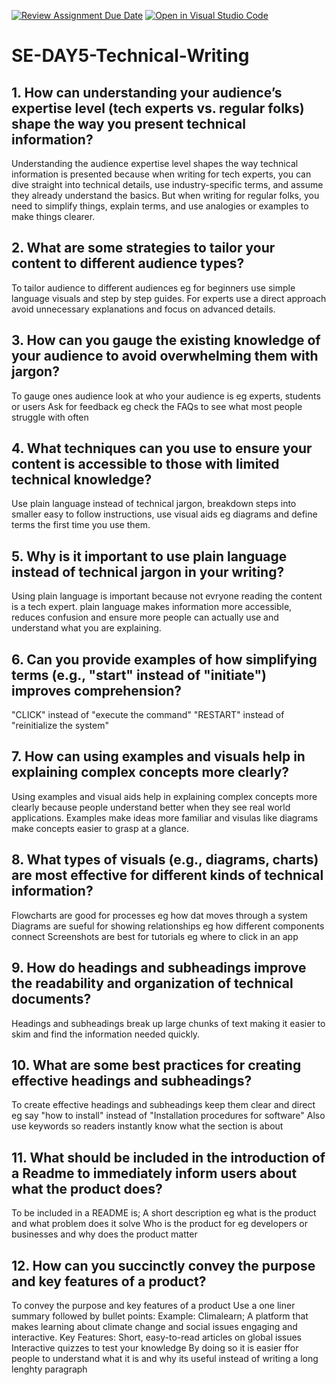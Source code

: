 [![Review Assignment Due Date](https://classroom.github.com/assets/deadline-readme-button-22041afd0340ce965d47ae6ef1cefeee28c7c493a6346c4f15d667ab976d596c.svg)](https://classroom.github.com/a/zsAR-pyY)
[![Open in Visual Studio Code](https://classroom.github.com/assets/open-in-vscode-2e0aaae1b6195c2367325f4f02e2d04e9abb55f0b24a779b69b11b9e10269abc.svg)](https://classroom.github.com/online_ide?assignment_repo_id=18656225&assignment_repo_type=AssignmentRepo)
# SE-DAY5-Technical-Writing
## 1. How can understanding your audience’s expertise level (tech experts vs. regular folks) shape the way you present technical information?
Understanding the audience expertise level shapes the way technical information is presented because when writing for tech experts, you can dive straight into technical details, use industry-specific terms, and assume they already understand the basics. 
But when writing for regular folks, you need to simplify things, explain terms, and use analogies or examples to make things clearer.

## 2. What are some strategies to tailor your content to different audience types?
To tailor audience to different audiences eg for beginners use simple language visuals and step by step guides.
For experts use a direct approach avoid unnecessary explanations and focus on advanced details.

## 3. How can you gauge the existing knowledge of your audience to avoid overwhelming them with jargon?
To gauge ones audience look at who your audience is eg experts, students or users
Ask for feedback eg check the FAQs to see what most people struggle with often

## 4. What techniques can you use to ensure your content is accessible to those with limited technical knowledge?
Use plain language instead of technical jargon, breakdown steps into smaller easy to follow instructions, use visual aids eg diagrams and define terms the first time you use them.

## 5. Why is it important to use plain language instead of technical jargon in your writing?
Using plain language is important because not evryone reading the content is a tech expert. plain language makes information more accessible, reduces confusion and ensure more people can actually use and understand what you are explaining.

## 6. Can you provide examples of how simplifying terms (e.g., "start" instead of "initiate") improves comprehension?
"CLICK" instead of "execute the command"
"RESTART" instead of "reinitialize the system"

## 7. How can using examples and visuals help in explaining complex concepts more clearly?
Using examples and visual aids help in explaining complex concepts more clearly because people understand better when they see real world applications. Examples make ideas more familiar and visulas like diagrams make concepts easier to grasp at a glance.

## 8. What types of visuals (e.g., diagrams, charts) are most effective for different kinds of technical information?
Flowcharts are good for processes eg how dat moves through a system
Diagrams are sueful for showing relationships eg how different components connect
Screenshots are best for tutorials eg where to click in an app

## 9. How do headings and subheadings improve the readability and organization of technical documents?
Headings and subheadings break up large chunks of text making it easier to skim and find the information needed quickly.

## 10. What are some best practices for creating effective headings and subheadings?
To create effective headings and subheadings keep them clear and direct eg say "how to install" instead of "Installation procedures for software"
Also use keywords so readers instantly know what the section is about

## 11. What should be included in the introduction of a Readme to immediately inform users about what the product does?
To be included in a README is; A short description eg what is the product and what problem does it solve
Who is the product for eg developers or businesses and why does the product matter

## 12. How can you succinctly convey the purpose and key features of a product?
To convey the purpose and key features of a product Use a one liner summary followed by bullet points:
Example:
Climalearn; A platform that makes learning about climate change and social issues engaging and interactive.
Key Features:
Short, easy-to-read articles on global issues
Interactive quizzes to test your knowledge
By doing so it is easier ffor people to understand what it is and why its useful instead of writing a long lenghty paragraph
